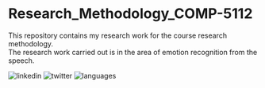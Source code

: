 # Research_Methodology_COMP-5112
This repository contains my research work for the course research methodology. <br>
The research work carried out is in the area of emotion recognition from the speech.

![linkedin](https://img.shields.io/badge/LinkedIn-0077B5?style=for-the-badge&logo=linkedin&logoColor=white)
![twitter](https://img.shields.io/twitter/follow/modydevansh?style=social)
![languages](https://img.shields.io/github/languages/count/trevortomesh/research-methods-class)

